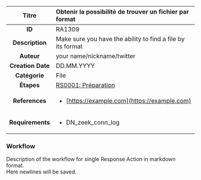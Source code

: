 | Titre                       | Obtenir la possibilité de trouver un fichier par format         |
|:---------------------------:|:--------------------|
| **ID**                      | RA1309            |
| **Description**             | Make sure you have the ability to find a file by its format   |
| **Auteur**                  | your name/nickname/twitter        |
| **Creation Date**           | DD.MM.YYYY |
| **Catégorie**                | File      |
| **Étapes**                   |[RS0001: Préparation](../Response_Stages/RS0001.md)| 
| **References** |<ul><li>[https://example.com](https://example.com)</li></ul>|
| **Requirements** |<ul><li>DN_zeek_conn_log</li></ul>|

### Workflow

Description of the workflow for single Response Action in markdown format.      
Here newlines will be saved.
